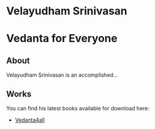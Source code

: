# Velayudham Srinivasan
# Vedanta for Everyone

## About
Velayudham Srinivasan is an accomplished...

## Works
You can find his latest books available for download here:
- [Vedanta4all](google.com)
